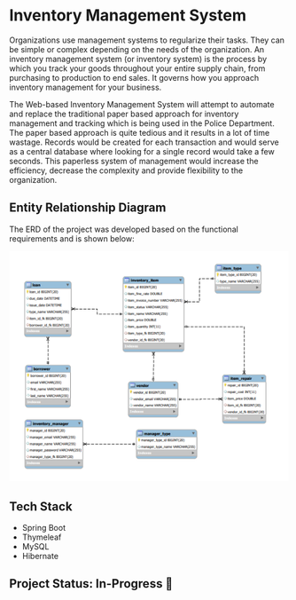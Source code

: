 # Inventory Management System 

Organizations use management systems to regularize their tasks. They can be simple or complex depending on the needs of the organization. An inventory management system (or inventory
system) is the process by which you track your goods throughout your entire supply chain, from purchasing to production to end sales. It governs how you approach inventory management for
your business.

The Web-based Inventory Management System will attempt to automate and replace the traditional paper based approach for inventory management and tracking which is being used in
the Police Department. The paper based approach is quite tedious and it results in a lot of time wastage. Records would be created for each transaction and would serve as a central database where looking for a single record would take a few seconds. This paperless system of management would increase the efficiency, decrease the complexity and provide flexibility to the organization.

## Entity Relationship Diagram
The ERD of the project was developed based on the functional requirements and is shown below:

<p align="center">
<img src="/Resources/IMS-ERD.PNG">
</p>


## Tech Stack
* Spring Boot
* Thymeleaf
* MySQL
* Hibernate

## Project Status: In-Progress 🚧